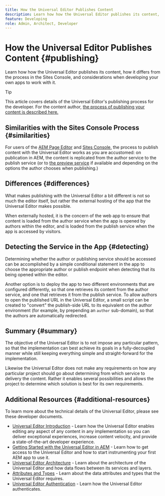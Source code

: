 ```yaml
---
title: How the Universal Editor Publishes Content
description: Learn how how the Universal Editor publishes its content, how it differs from the process in the Sites Console, and considerations when developing your own apps to work with it.
feature: Developing
role: Admin, Architect, Developer
---
```


# How the Universal Editor Publishes Content {#publishing}

Learn how how the Universal Editor publishes its content, how it differs from the process in the Sites Console, and considerations when developing your own apps to work with it.

>[!TIP]
>
>This article covers details of the Universal Editor's publishing process for the developer. For the content author, [the process of publishing your content is described here.](/help/sites-cloud/authoring/universal-editor/publishing.md)

## Similarities with the Sites Console Process {#similarities}

For users of the [AEM Page Editor](/help/sites-cloud/authoring/page-editor/introduction.md) and [Sites Console,](/help/sites-cloud/authoring/sites-console/introduction.md) the process to publish content with the Universal Editor works as you are accustomed: on publication in AEM, the content is replicated from the author service to the publish service (or to [the preview service](/help/sites-cloud/authoring/sites-console/previewing-content.md) if available and depending on the options the author chooses when publishing.)

## Differences {#differences}

What makes publishing with the Universal Editor a bit different is not so much the editor itself, but rather the external hosting of the app that the Universal Editor makes possible.

When externally hosted, it is the concern of the web app to ensure that content is loaded from the author service when the app is opened by authors within the editor, and is loaded from the publish service when the app is accessed by visitors.

## Detecting the Service in the App {#detecting}

Determining whether the author or publishing service should be accessed can be accomplished by a simple conditional statement in the app to choose the appropriate author or publish endpoint when detecting that its being opened within the editor.

Another option is to deploy the app to two different environments that are configured differently, so that one retrieves its content from the author service, and one that retrieves it from the publish service. To allow authors to open the published URL in the Universal Editor, a small script can  be created to "convert" the publish-side URL to its equivalent on the author environment (for example, by prepending an `author` sub-domain), so that the authors are automatically redirected.

## Summary {#summary}

The objective of the Universal Editor is to not impose any particular pattern, so that the implementation can best achieve its goals in a fully-decoupled manner while still keeping everything simple and straight-forward for the implementation.

Likewise the Universal Editor does not make any requirements on how any particular project should go about determining from which service to delivery the content. Rather it enables several possibilities and allows the project to determine which solution is best for its own requirements.

## Additional Resources {#additional-resources}

To learn more about the technical details of the Universal Editor, please see these developer documents.

* [Universal Editor Introduction](/help/implementing/universal-editor/introduction.md) - Learn how the Universal Editor enables editing any aspect of any content in any implementation so you can deliver exceptional experiences, increase content velocity, and provide a state-of-the-art developer experience.
* [Getting Started with the Universal Editor in AEM](/help/implementing/universal-editor/getting-started.md) - Learn how to get access to the Universal Editor and how to start instrumenting your first AEM app to use it.
* [Universal Editor Architecture](/help/implementing/universal-editor/architecture.md) - Learn about the architecture of the Universal Editor and how data flows between its services and layers.
* [Attributes and Types](/help/implementing/universal-editor/attributes-types.md) - Learn about the data attributes and types that the Universal Editor requires.
* [Universal Editor Authentication](/help/implementing/universal-editor/authentication.md) - Learn how the Universal Editor authenticates.
